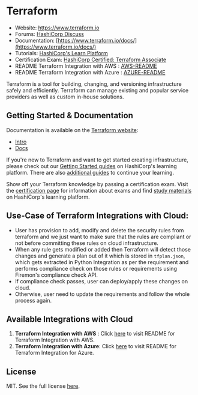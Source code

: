 Terraform
=========

- Website: https://www.terraform.io
- Forums: [HashiCorp Discuss](https://discuss.hashicorp.com/c/terraform-core)
- Documentation: [https://www.terraform.io/docs/](https://www.terraform.io/docs/)
- Tutorials: [HashiCorp's Learn Platform](https://learn.hashicorp.com/terraform)
- Certification Exam: [HashiCorp Certified: Terraform Associate](https://www.hashicorp.com/certification/#hashicorp-certified-terraform-associate)
- README Terraform Integration with AWS : [AWS-README](README_AWS_INTEGRATION.md)
- README Terraform Integration with Azure : [AZURE-README](README_AZURE_INTEGRATION.md)

Terraform is a tool for building, changing, and versioning infrastructure safely and efficiently. Terraform can manage existing and popular service providers as well as custom in-house solutions.

Getting Started & Documentation
-------------------------------
Documentation is available on the [Terraform website](https://www.terraform.io):
  - [Intro](https://www.terraform.io/intro/index.html)
  - [Docs](https://www.terraform.io/docs/index.html)

If you're new to Terraform and want to get started creating infrastructure, please check out our [Getting Started guides](https://learn.hashicorp.com/terraform#getting-started) on HashiCorp's learning platform. There are also [additional guides](https://learn.hashicorp.com/terraform#operations-and-development) to continue your learning.

Show off your Terraform knowledge by passing a certification exam. Visit the [certification page](https://www.hashicorp.com/certification/) for information about exams and find [study materials](https://learn.hashicorp.com/terraform/certification/terraform-associate) on HashiCorp's learning platform.


## Use-Case of Terraform Integrations with Cloud:
* User has provision to add, modify and delete the security rules from terraform and we just want to make sure that the rules are compliant or not before committing these rules on cloud infrastructure.
* When any rule gets modified or added then Terraform will detect those changes and generate a plan out of it which is stored in `tfplan.json`, which gets extracted in Python Integration as per the requirement and performs compliance check on those rules or requirements using Firemon's compliance check API.
* If compliance check passes, user can deploy/apply these changes on cloud.
* Otherwise, user need to update the requirements and follow the whole process again.

## Available Integrations with Cloud
1. __Terraform Integration with AWS__ : Click [here](README_AWS_INTEGRATION.md) to visit README for Terraform Integration with AWS.
2. __Terraform Integration with Azure__: Click [here](README_AWS_INTEGRATION.md) to visit README for Terraform Integration for Azure.

## License
MIT. 
See the full license [here](LICENSE).
